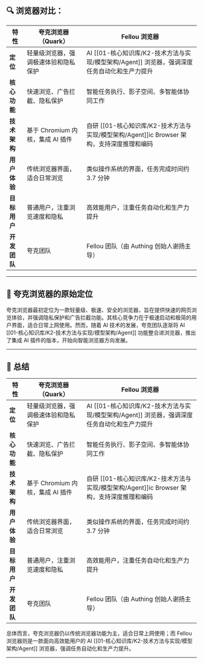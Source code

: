 
## **🔍 浏览器对比：**

| **特性**   | **夸克浏览器（Quark）**        | **Fellou 浏览器**                  |
| -------- | ----------------------- | ------------------------------- |
| **定位**   | 轻量级浏览器，强调极速体验和隐私保护      | AI [[01-核心知识库/K2-技术方法与实现/模型架构/Agent]] 浏览器，强调深度任务自动化和生产力提升    |
| **核心功能** | 快速浏览、广告拦截、隐私保护          | 智能任务执行、影子空间、多智能体协同工作            |
| **技术架构** | 基于 Chromium 内核，集成 AI 插件 | 自研 [[01-核心知识库/K2-技术方法与实现/模型架构/Agent]]ic Browser 架构，支持深度推理和编码 |
| **用户体验** | 传统浏览器界面，适合日常浏览          | 类似操作系统的界面，任务完成时间约 3.7 分钟        |
| **目标用户** | 普通用户，注重浏览速度和隐私          | 高效能用户，注重任务自动化和生产力提升             |
| **开发团队** | 夸克团队                    | Fellou 团队（由 Authing 创始人谢扬主导）    |

---

## **🧭 夸克浏览器的原始定位**

夸克浏览器最初定位为一款轻量级、极速、安全的浏览器，旨在提供快速的网页浏览体验，并强调隐私保护和广告拦截功能。其核心竞争力在于极速启动和极简的用户界面，适合日常上网使用。然而，随着 AI 技术的发展，夸克团队逐渐将 AI [[01-核心知识库/K2-技术方法与实现/模型架构/Agent]] 功能整合进浏览器，推出了集成 AI 插件的版本，开始向智能浏览器方向发展。

---

## **🔄 总结**

|**特性**|**夸克浏览器（Quark）**|**Fellou 浏览器**|
|---|---|---|
|**定位**|轻量级浏览器，强调极速体验和隐私保护|AI [[01-核心知识库/K2-技术方法与实现/模型架构/Agent]] 浏览器，强调深度任务自动化和生产力提升|
|**核心功能**|快速浏览、广告拦截、隐私保护|智能任务执行、影子空间、多智能体协同工作|
|**技术架构**|基于 Chromium 内核，集成 AI 插件|自研 [[01-核心知识库/K2-技术方法与实现/模型架构/Agent]]ic Browser 架构，支持深度推理和编码|
|**用户体验**|传统浏览器界面，适合日常浏览|类似操作系统的界面，任务完成时间约 3.7 分钟|
|**目标用户**|普通用户，注重浏览速度和隐私|高效能用户，注重任务自动化和生产力提升|
|**开发团队**|夸克团队|Fellou 团队（由 Authing 创始人谢扬主导）|

总体而言，夸克浏览器仍以传统浏览器功能为主，适合日常上网使用；而 Fellou 浏览器则是一款面向高效能用户的 AI [[01-核心知识库/K2-技术方法与实现/模型架构/Agent]] 浏览器，强调任务自动化和生产力提升。

---
